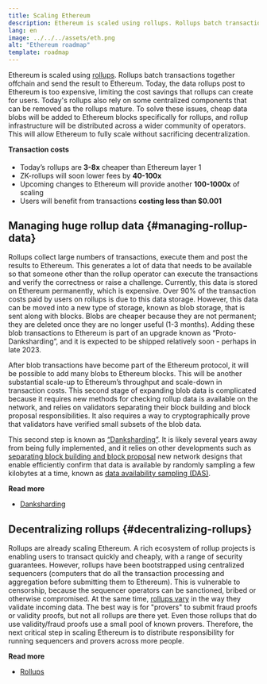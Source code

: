 ```yaml
---
title: Scaling Ethereum
description: Ethereum is scaled using rollups. Rollups batch transactions together offchain and send the result to Ethereum.
lang: en
image: ../../../assets/eth.png
alt: "Ethereum roadmap"
template: roadmap
---
```


Ethereum is scaled using [rollups](/layer-2/#rollups). Rollups batch transactions together offchain and send the result to Ethereum. Today, the data rollups post to Ethereum is too expensive, limiting the cost savings that rollups can create for users. Today's rollups also rely on some centralized components that can be removed as the rollups mature. To solve these issues, cheap data blobs will be added to Ethereum blocks specifically for rollups, and rollup infrastructure will be distributed across a wider community of operators. This will allow Ethereum to fully scale without sacrificing decentralization.

<InfoBanner>
  <h4 style="margin-top: 0">Transaction costs</h4>

  <ul style="margin-bottom: 0">
    <li>Today’s rollups are <strong>3-8x</strong> cheaper than Ethereum layer 1</li>
    <li>ZK-rollups will soon lower fees by <strong>40-100x</strong></li>
    <li>Upcoming changes to Ethereum will provide another <strong>100-1000x</strong> of scaling</li>
    <li style="margin-bottom: 0">Users will benefit from transactions <strong>costing less than $0.001</strong></li>
  </ul>
</InfoBanner>

## Managing huge rollup data {#managing-rollup-data}

Rollups collect large numbers of transactions, execute them and post the results to Ethereum. This generates a lot of data that needs to be available so that someone other than the rollup operator can execute the transactions and verify the correctness or raise a challenge. Currently, this data is stored on Ethereum permanently, which is expensive. Over 90% of the transaction costs paid by users on rollups is due to this data storage. However, this data can be moved into a new type of storage, known as blob storage, that is sent along with blocks. Blobs are cheaper because they are not permanent; they are deleted once they are no longer useful (1-3 months). Adding these blob transactions to Ethereum is part of an upgrade known as “Proto-Danksharding”, and it is expected to be shipped relatively soon - perhaps in late 2023.

After blob transactions have become part of the Ethereum protocol, it will be possible to add many blobs to Ethereum blocks. This will be another substantial scale-up to Ethereum’s throughput and scale-down in transaction costs. This second stage of expanding blob data is complicated because it requires new methods for checking rollup data is available on the network, and relies on validators separating their block building and block proposal responsibilities. It also requires a way to cryptographically prove that validators have verified small subsets of the blob data.

This second step is known as [“Danksharding”](/roadmap/danksharding/). It is likely several years away from being fully implemented, and it relies on other developments such as [separating block building and block proposal](/roadmap/pbs) new network designs that enable efficiently confirm that data is available by randomly sampling a few kilobytes at a time, known as [data availability sampling (DAS)](/developers/docs/data-availability).

**Read more**

- [Danksharding](/roadmap/danksharding)

## Decentralizing rollups {#decentralizing-rollups}

Rollups are already scaling Ethereum. A rich ecosystem of rollup projects is enabling users to transact quickly and cheaply, with a range of security guarantees. However, rollups have been bootstrapped using centralized sequencers (computers that do all the transaction processing and aggregation before submitting them to Ethereum). This is vulnerable to censorship, because the sequencer operators can be sanctioned, bribed or otherwise compromised. At the same time, [rollups vary](https://l2beat.com) in the way they validate incoming data. The best way is for "provers" to submit fraud proofs or validity proofs, but not all rollups are there yet. Even those rollups that do use validity/fraud proofs use a small pool of known provers. Therefore, the next critical step in scaling Ethereum is to distribute responsibility for running sequencers and provers across more people.

**Read more**

- [Rollups](/developers/docs/scaling)
